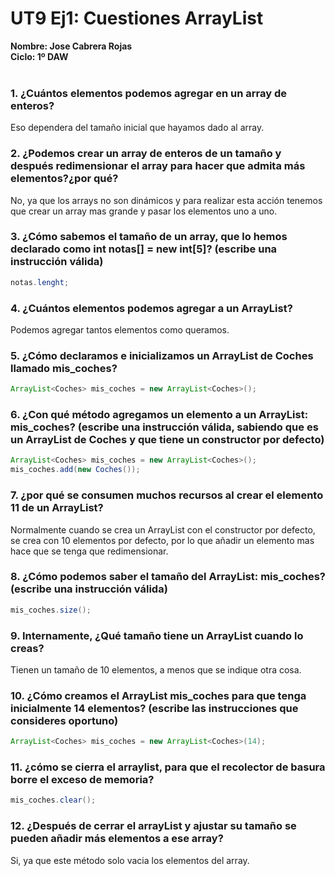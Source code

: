 # UT9 Ej1: Cuestiones ArrayList


**Nombre: Jose Cabrera Rojas**<br>
**Ciclo: 1º DAW**<br><br>

### 1. ¿Cuántos elementos podemos agregar en un array de enteros?

Eso dependera del tamaño inicial que hayamos dado al array.

### 2. ¿Podemos crear un array de enteros de un tamaño y después redimensionar el array para hacer que admita más elementos?¿por qué?

No, ya que los arrays no son dinámicos y para realizar esta acción tenemos que crear un array mas grande y pasar los elementos uno a uno.

### 3. ¿Cómo sabemos el tamaño de un array, que lo hemos declarado como int notas[] = new int[5]? (escribe una instrucción válida)

```Java
notas.lenght;
```

### 4. ¿Cuántos elementos podemos agregar a un ArrayList?

Podemos agregar tantos elementos como queramos.

### 5. ¿Cómo declaramos e inicializamos un ArrayList de Coches llamado mis_coches?

```Java
ArrayList<Coches> mis_coches = new ArrayList<Coches>();
```

### 6. ¿Con qué método agregamos un elemento a un ArrayList: mis_coches? (escribe una instrucción válida, sabiendo que es un ArrayList de Coches y que tiene un constructor por defecto)

```Java
ArrayList<Coches> mis_coches = new ArrayList<Coches>();
mis_coches.add(new Coches());
```


### 7. ¿por qué se consumen muchos recursos al crear el elemento 11 de un ArrayList?

Normalmente cuando se crea un ArrayList con el constructor por defecto, se crea con 10 elementos por defecto, por lo que añadir un elemento mas hace que se tenga que redimensionar.

### 8. ¿Cómo podemos saber el tamaño del ArrayList: mis_coches? (escribe una instrucción válida)

```Java
mis_coches.size();
```

### 9. Internamente, ¿Qué tamaño tiene un ArrayList cuando lo creas?

Tienen un tamaño de 10 elementos, a menos que se indique otra cosa.

### 10. ¿Cómo creamos el ArrayList mis_coches para que tenga inicialmente 14 elementos? (escribe las instrucciones que consideres oportuno)

```Java
ArrayList<Coches> mis_coches = new ArrayList<Coches>(14);
```

### 11. ¿cómo se cierra el arraylist, para que el recolector de basura borre el exceso de memoria?

```Java
mis_coches.clear();
```

### 12. ¿Después de cerrar el arrayList y ajustar su tamaño se pueden añadir más elementos a ese array?

Si, ya que este método solo vacia los elementos del array.
